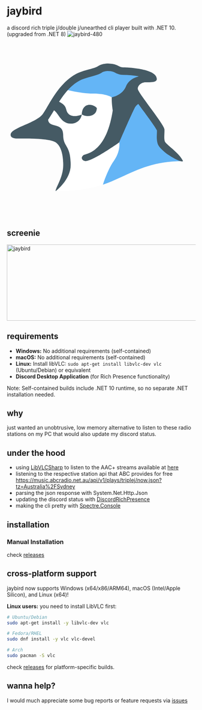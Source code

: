 # jaybird
a discord rich triple j/double j/unearthed cli player built with .NET 10. (upgraded from .NET 8)
![jaybird-480](https://github.com/user-attachments/assets/4284c356-7466-44fe-8e80-3400efebdfc1)<svg xmlns="http://www.w3.org/2000/svg"  viewBox="0 0 48 48" width="480px" height="480px"><path fill="#fff" d="M47.015,33c-1.025-2.288-4.951-4.092-5.19-4.975s-0.018-2.209-0.055-3.423 c-0.037-1.215-6.375-8.991-6.975-10.528c-0.291-0.746,0.628-2.715,1.988-2.715c1.613,0,2.864,1.062,2.864-0.042 c0-2.733-7.065-2.401-8.454-2.401c-1.252,0-1.597-1.049-4.321-1.132c-0.58,0-1.652-0.037-2.554,0.58 c-0.902,0.617-3.248,0.644-5.052,1.436c-5.45,2.391-8.025,9.331-9.442,11.043c-1.901,2.296-7.97,3.227-8.406,4.831 c-0.263,0.965,0.4,0.538,1.712,0.538s8.475,0.511,10.187,1.643c1.712,1.132,1.948,4.113,1.948,6.17C15.264,37.351,13.015,40,13,41 c0,0,5.702,0.248,11.456-1.371C31.666,37.6,36,33,47.015,33z"/><path fill="#64b5f6" d="M25.626,39.266C32.164,37.101,36.61,33,47.015,33c-1.025-2.288-5.646-3.944-5.885-4.828 c-0.239-0.883-0.626-2.126-0.663-3.34s-5.998-9.202-6.598-10.739c-0.291-0.746,0.987-3.244,2.347-3.244 c1.613,0,2.706,1.27,2.706,0.166c0-2.733-6.603-1.891-7.992-1.891c-1.252,0-1.234-0.041-3.957-0.124 c-0.58,0-1.546-0.907-2.447-0.29c-0.902,0.617-3.124,1.155-4.928,1.946c-2.083,0.914-4.195,1.3-5.57,3.007l1.286,0.154 c0,0,4.114,1.183,7.685,1.183S28,16,28,16l1.485,2.675L30,28c0,0,0.428,2.339-1.486,4.99C27.354,34.596,26.263,37.32,25.626,39.266 z"/><path fill="#455a64" d="M35.512,10.393c0,0-2.77,0.313-3.727,2.706S28,16,28,16s-0.08,1.377,0.252,3.499 c-1.767,11.544-7.269,11.472-7.863,11.94c-0.805,0.634-0.247,1.551,0.616,1.551C23.005,32.99,30,28,30,28s2.603-6.098,4.086-9.123 c0.73-1.489,2.245-1.537,2.245-1.537L34,14"/><path fill="#455a64" d="M20,20.563c0,0-2.575,1.188-3.716-0.331c-0.808-1.075,0.028-2.075-2.926-3.296l-2.112,2.388 c0,0,0.924-0.043,1.111,0.035c1.387,0.573,1.933,3.648,4.639,3.648S20,20.563,20,20.563"/><path fill="#455a64" d="M24,18.854c0,0-0.669-0.854-2-0.854c-1,0-2,0.854-2,2.563C21.364,21.416,24,21.1,24,18.854z"/><path fill="#455a64" d="M17.029,34.025c0-5.54-2.008-4.571-2.008-8.068c0-3.419-3.886-1.663-4.015-4.01 c0.368-0.511,1.065-1.632,1.531-2.431c1.552-2.661,3.898-6.682,7.426-8.23c0.719-0.315,1.611-0.557,2.473-0.792 c1.194-0.324,2.224-0.604,2.978-1.119c0.371-0.254,1.061-0.372,1.558-0.376c1.129,0.038,1.504,0.229,1.938,0.45 c0.471,0.24,1.116,0.57,2.112,0.57c1.378,0,2.897,0.154,4.18,0.388c-0.664,0.311-1.243,0.79-1.654,1.393 c-0.625,0.915-0.776,1.969-0.416,2.892c0.326,0.835,1.283,2.176,3.39,5.039c1.178,1.6,3.107,4.223,3.539,5.104 c0,0.283-0.012,0.566-0.025,0.862c-0.035,0.806-0.071,1.64,0.163,2.503c0.258,0.951,1.031,1.622,2.203,2.637 c0.561,0.486,3.97,2.648,4.614,2.165c-1.025-2.288-4.647-4.441-4.886-5.325c-0.239-0.883-0.037-1.932-0.074-3.147 s-6.46-9.028-7.061-10.564c-0.291-0.746,0.646-1.962,2.006-1.962c2.132,0,3.011-0.126,3.011-0.913c0-2.681-7.601-3.07-8.991-3.07 c-1.252,0-1.298-0.937-4.021-1.02c-0.58,0-1.813,0.109-2.715,0.725c-0.902,0.617-3.322,0.939-5.126,1.73 c-5.45,2.391-8.227,9.386-9.644,11.098c-1.901,2.296-8.041,3.549-8.477,5.153c-0.263,0.965,0.669,1.28,1.98,1.28 c0.257,0,0.731-0.005,1.339-0.005c2.494,0,7.251,0.089,8.627,0.999c1.712,1.132,2.057,3.989,2.057,6.046 C15.041,37.351,13.015,40,13,41C13,41,17.029,38,17.029,34.025z"/></svg>


## screenie
<img width="769" height="203" alt="jaybird" src="https://github.com/user-attachments/assets/258a2661-0631-452f-8e51-dbcf720915b3" />

## requirements
- **Windows:** No additional requirements (self-contained)
- **macOS:** No additional requirements (self-contained)  
- **Linux:** Install libVLC: `sudo apt-get install libvlc-dev vlc` (Ubuntu/Debian) or equivalent
- **Discord Desktop Application** (for Rich Presence functionality)

Note: Self-contained builds include .NET 10 runtime, so no separate .NET installation needed.

## why
just wanted an unobtrusive, low memory alternative to listen to these radio stations on my PC that would also update my discord status.

## under the hood
- using [LibVLCSharp](https://www.nuget.org/packages/LibVLCSharp) to listen to the AAC+ streams available at [here](https://help.abc.net.au/hc/en-us/articles/4402927208079-Where-can-I-find-direct-stream-URLs-for-ABC-Radio-stations)
- listening to the respective station api that ABC provides for free https://music.abcradio.net.au/api/v1/plays/triplej/now.json?tz=Australia%2FSydney
- parsing the json response with System.Net.Http.Json
- updating the discord status with [DiscordRichPresence](https://github.com/Lachee/discord-rpc-csharp)
- making the cli pretty with [Spectre.Console](https://www.nuget.org/packages/Spectre.Console)


## installation

### Manual Installation
check [releases](https://github.com/uncleLukie/jaybird/releases)


## cross-platform support
jaybird now supports Windows (x64/x86/ARM64), macOS (Intel/Apple Silicon), and Linux (x64)!

**Linux users:** you need to install LibVLC first:
```bash
# Ubuntu/Debian
sudo apt-get install -y libvlc-dev vlc

# Fedora/RHEL
sudo dnf install -y vlc vlc-devel

# Arch
sudo pacman -S vlc
```

check [releases](https://github.com/uncleLukie/jaybird/releases) for platform-specific builds.


## wanna help?
I would much appreciate some bug reports or feature requests via [issues](https://github.com/uncleLukie/jaybird/issues)
